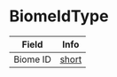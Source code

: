 # BiomeIdType

<table><thead><tr><th>Field</th><th>Info</th></tr></thead><tbody>
<tr><td>Biome ID</td><td><a href="../types/short.md">short</a></td></tr>
</tbody></table>